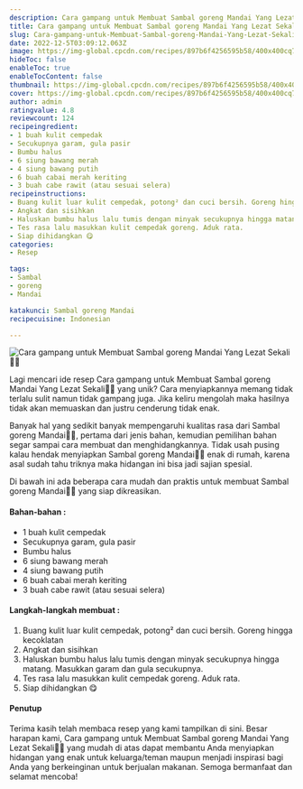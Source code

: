 ```yaml
---
description: Cara gampang untuk Membuat Sambal goreng Mandai Yang Lezat Sekali"
title: Cara gampang untuk Membuat Sambal goreng Mandai Yang Lezat Sekali
slug: Cara-gampang-untuk-Membuat-Sambal-goreng-Mandai-Yang-Lezat-Sekali
date: 2022-12-5T03:09:12.063Z
image: https://img-global.cpcdn.com/recipes/897b6f4256595b58/400x400cq70/photo.jpg
hideToc: false
enableToc: true
enableTocContent: false
thumbnail: https://img-global.cpcdn.com/recipes/897b6f4256595b58/400x400cq70/photo.jpg
cover: https://img-global.cpcdn.com/recipes/897b6f4256595b58/400x400cq70/photo.jpg
author: admin
ratingvalue: 4.8
reviewcount: 124
recipeingredient:
- 1 buah kulit cempedak
- Secukupnya garam, gula pasir
- Bumbu halus
- 6 siung bawang merah
- 4 siung bawang putih
- 6 buah cabai merah keriting
- 3 buah cabe rawit (atau sesuai selera)
recipeinstructions:
- Buang kulit luar kulit cempedak, potong² dan cuci bersih. Goreng hingga kecoklatan
- Angkat dan sisihkan
- Haluskan bumbu halus lalu tumis dengan minyak secukupnya hingga matang. Masukkan garam dan gula secukupnya.
- Tes rasa lalu masukkan kulit cempedak goreng. Aduk rata.
- Siap dihidangkan 😋
categories:
- Resep

tags:
- Sambal
- goreng
- Mandai

katakunci: Sambal goreng Mandai
recipecuisine: Indonesian

---
```


![Cara gampang untuk Membuat Sambal goreng Mandai Yang Lezat Sekali👩‍🍳](https://img-global.cpcdn.com/recipes/897b6f4256595b58/400x400cq70/photo.jpg)

Lagi mencari ide resep Cara gampang untuk Membuat Sambal goreng Mandai Yang Lezat Sekali👩‍🍳 yang unik? Cara menyiapkannya memang tidak terlalu sulit namun tidak gampang juga. Jika keliru mengolah maka hasilnya tidak akan memuaskan dan justru cenderung tidak enak.

Banyak hal yang sedikit banyak mempengaruhi kualitas rasa dari Sambal goreng Mandai👩‍🍳, pertama dari jenis bahan, kemudian pemilihan bahan segar sampai cara membuat dan menghidangkannya. Tidak usah pusing kalau hendak menyiapkan Sambal goreng Mandai👩‍🍳 enak di rumah, karena asal sudah tahu triknya maka hidangan ini bisa jadi sajian spesial.

Di bawah ini ada beberapa cara mudah dan praktis untuk membuat Sambal goreng Mandai👩‍🍳 yang siap dikreasikan.

<!--inarticleads1-->

#### Bahan-bahan :

- 1 buah kulit cempedak
- Secukupnya garam, gula pasir
- Bumbu halus
- 6 siung bawang merah
- 4 siung bawang putih
- 6 buah cabai merah keriting
- 3 buah cabe rawit (atau sesuai selera)

<!--inarticleads2-->

#### Langkah-langkah membuat :

1. Buang kulit luar kulit cempedak, potong² dan cuci bersih. Goreng hingga kecoklatan
1. Angkat dan sisihkan
1. Haluskan bumbu halus lalu tumis dengan minyak secukupnya hingga matang. Masukkan garam dan gula secukupnya.
1. Tes rasa lalu masukkan kulit cempedak goreng. Aduk rata.
1. Siap dihidangkan 😋

#### Penutup

Terima kasih telah membaca resep yang kami tampilkan di sini. Besar harapan kami, Cara gampang untuk Membuat Sambal goreng Mandai Yang Lezat Sekali👩‍🍳 yang mudah di atas dapat membantu Anda menyiapkan hidangan yang enak untuk keluarga/teman maupun menjadi inspirasi bagi Anda yang berkeinginan untuk berjualan makanan. Semoga bermanfaat dan selamat mencoba!